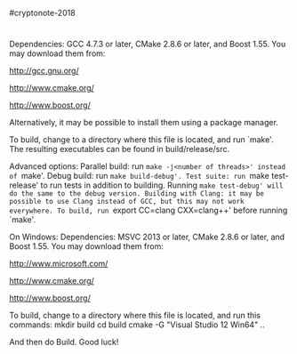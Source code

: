 #cryptonote-2018

#

Dependencies: GCC 4.7.3 or later, CMake 2.8.6 or later, and Boost 1.55.
You may download them from:

http://gcc.gnu.org/

http://www.cmake.org/

http://www.boost.org/

Alternatively, it may be possible to install them using a package manager.

To build, change to a directory where this file is located, and run `make'. The resulting executables can be found in build/release/src.

Advanced options:
Parallel build: run `make -j<number of threads>' instead of `make'.
Debug build: run `make build-debug'.
Test suite: run `make test-release' to run tests in addition to building. Running `make test-debug' will do the same to the debug version.
Building with Clang: it may be possible to use Clang instead of GCC, but this may not work everywhere. To build, run `export CC=clang CXX=clang++' before running `make'.

On Windows:
Dependencies: MSVC 2013 or later, CMake 2.8.6 or later, and Boost 1.55. You may download them from:

http://www.microsoft.com/

http://www.cmake.org/

http://www.boost.org/

To build, change to a directory where this file is located, and run this commands: 
mkdir build
cd build
cmake -G "Visual Studio 12 Win64" ..

And then do Build.
Good luck!


